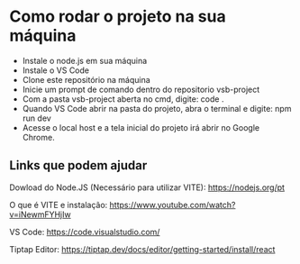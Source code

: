# Como rodar o projeto na sua máquina
  - Instale o node.js em sua máquina
  - Instale o VS Code
  - Clone este repositório na máquina
  - Inicie um prompt de comando dentro do repositorio vsb-project
  - Com a pasta vsb-project aberta no cmd, digite: code .
  - Quando VS Code abrir na pasta do projeto, abra o terminal e digite: npm run dev
  - Acesse o local host e a tela inicial do projeto irá abrir no Google Chrome.

## Links que podem ajudar

Dowload do Node.JS (Necessário para utilizar VITE): https://nodejs.org/pt

O que é VITE e instalação: https://www.youtube.com/watch?v=iNewmFYHjIw

VS Code: https://code.visualstudio.com/

Tiptap Editor: https://tiptap.dev/docs/editor/getting-started/install/react
